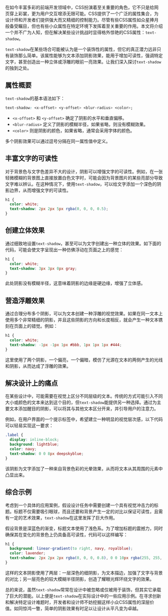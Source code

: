 在如今丰富多彩的前端开发领域中，CSS扮演着至关重要的角色，它不只是给网页穿上彩裳，更为用户交互增添无限可能。CSS提供了一个广泛的属性集合，为设计师和开发者们提供强大而又精细的控制能力。尽管有些CSS属性如众星捧月般备受瞩目，但也有些小众属性在特定环境下发挥着至关重要的作用。本文将介绍一个并不广为人知，但在解决某些设计挑战时显得格外惊艳的CSS属性：`text-shadow`。

`text-shadow`在某些场合可能被认为是一个装饰性的属性，但它的真正潜力远非只有装饰那么简单。该属性能够为文本添加阴影效果，能用于增加可读性，强调特定文字，甚至创造出一种立体或浮雕的眼前一亮效果。让我们深入探讨`text-shadow`的独到之处。

## 属性概要

`text-shadow`的基本语法如下：

```css
text-shadow: <x-offset> <y-offset> <blur-radius> <color>;
```

- `<x-offset>` 和 `<y-offset>` 确定了阴影的水平和垂直偏移。
- `<blur-radius>` 定义了阴影的模糊半径，如果省略，则没有模糊效果。
- `<color>` 则是阴影的颜色，如果省略，通常会采用字体的颜色。

多个阴影效果可以通过逗号分隔在同一属性值中定义。

## 丰富文字的可读性

对于背景色与文字色差异不大的设计，阴影可以增强文字的可读性。例如，在一张轻微模糊的背景图上直接放置白色文字时，可能会因为背景图片的某些亮部分导致文字难以辨认。在这种情况下，使用`text-shadow`，可以给文字添加一个深色的阴影边界，从而增强文字的可读性。

```css
h1 {
  color: white;
  text-shadow: 2px 2px 5px rgba(0, 0, 0, 0.5);
}
```

## 创建立体效果

通过细致地设置`text-shadow`，甚至可以为文字创建出一种立体的效果。如下面的代码，可能会使文字呈现出一种仿佛浮动在页面之上的感觉：

```css
h1 {
  color: white;
  text-shadow: 3px 3px 0px gray;
}
```

此处阴影没有模糊半径，这意味着阴影的边缘是硬边缘，增强了立体感。

## 营造浮雕效果

通过合理分布多个阴影，可以为文本创建一种浮雕的视觉效果。如果在同一文本上使用多个非常精细的阴影，并且这些阴影的方向和长度相反，就会产生一种文本镌刻在页面上的错觉。例如：

```css
h1 {
  color: white;
  text-shadow: -1px -1px 1px #bbb, 1px 1px 1px #444;
}
```

这里使用了两个阴影，一个偏亮，一个偏暗，模仿了光源在文本的两侧产生的光线和阴影，从而达成了浮雕的效果。

## 解决设计上的痛点

在某些设计中，可能需要在视觉上区分不同层级的文本。传统的方式可能引入不同大小或颜色的文本来达到这个目的，但`text-shadow`能提供另一种选择。通过为主要文本添加醒目的阴影，可以将其与其他文本区分开来，并引导用户的注意力。

例如，在用户界面的一个提示标签中，希望建立一种明显的视觉层次感，以下代码可以轻易实现这一要求：

```css
.label {
  display: inline-block;
  background: lightblue;
  color: navy;
  text-shadow: 0 0 8px deepskyblue;
}
```

该阴影为文字添加了一种来自背景色彩的光晕效果，从而将文本从其周围的元素中凸显出来。

## 综合示例

考虑到一个具体的应用案例，假设设计任务中需要创建一个具有视觉冲击力的标题。标题不仅需要吸引眼球，而且还要和背景产生一定的对比以保证可读性，且需有一定的艺术效果，`text-shadow`在这里发挥了巨大作用。

假设背景是深蓝色的渐变，标题文本使用了浅色系。为了增加标题的震撼力，同时确保其在变化的背景色上仍具备高可读性，代码可以这样编写：

```css
h1 {
  background: linear-gradient(to right, navy, royalblue);
  color: lavender;
  text-shadow: 2px 2px 2px rgba(0, 0, 0, 0.8), 0 0 10px rgba(255, 255, 255, 0.7);
}
```

这样的文本阴影使用了两层：一层深色的细阴影，为文本描边，加强了文字与背景的对比；另一层亮色的较大模糊半径阴影，创造了耀眼光辉环绕文字的效果。

总的来说，虽然`text-shadow`常常在设计中被忽略或仅被用于装饰，但其实它承载了巨大的潜能。以上便是`text-shadow`在实际设计中的一些应用示例。在寻求创新和解决特定设计难题时，开发者和设计师不妨挖掘这样小众CSS属性的深层价值。如同惊鸿一瞥，简单的阴影效果有时足以让设计从平凡变为卓越。


